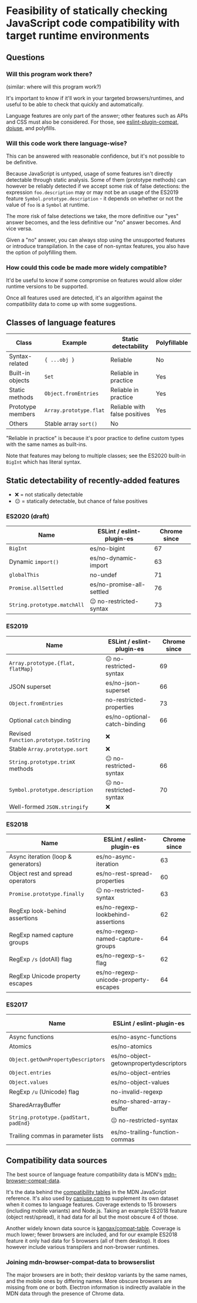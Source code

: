 # Feasibility of statically checking JavaScript code compatibility with target runtime environments

## Questions

### Will this program work there?

(similar: where will this program work?)

It's important to know if it'll work in your targeted browsers/runtimes, and useful to be able to check that quickly and automatically.

Language features are only part of the answer; other features such as APIs and CSS must also be considered. For those, see [eslint-plugin-compat](https://github.com/amilajack/eslint-plugin-compat), [doiuse](https://github.com/anandthakker/doiuse), and polyfills.

### Will this code work there language-wise?

This can be answered with reasonable confidence, but it's not possible to be definitive.

Because JavaScript is untyped, usage of some features isn't directly detectable through static analysis. Some of them (prototype methods) can however be reliably detected if we accept some risk of false detections: the expression `foo.description` may or may not be an usage of the ES2019 feature `Symbol.prototype.description` - it depends on whether or not the value of `foo` is a `Symbol` at runtime.

The more risk of false detections we take, the more definitive our "yes" answer becomes, and the less definitive our "no" answer becomes. And vice versa.

Given a "no" answer, you can always stop using the unsupported features or introduce transpilation. In the case of non-syntax features, you also have the option of polyfilling them.

### How could this code be made more widely compatible?

It'd be useful to know if some compromise on features would allow older runtime versions to be supported.

Once all features used are detected, it's an algorithm against the compatibility data to come up with some suggestions.

## Classes of language features

| Class             | Example                | Static detectability          | Polyfillable |
| ----------------- | ---------------------- | ----------------------------- | ------------ |
| Syntax-related    | `{ ...obj }`           | Reliable                      | No           |
| Built-in objects  | `Set`                  | Reliable in practice          | Yes          |
| Static methods    | `Object.fromEntries`   | Reliable in practice          | Yes          |
| Prototype members | `Array.prototype.flat` | Reliable with false positives | Yes          |
| Others            | Stable array `sort()`  | No                            |

"Reliable in practice" is because it's poor practice to define custom types with the same names as built-ins.

Note that features may belong to multiple classes; see the ES2020 built-in `BigInt` which has literal syntax.

## Static detectability of recently-added features

- ❌ = not statically detectable
- 😐 = statically detectable, but chance of false positives

### ES2020 (draft)

| Name                        | ESLint / eslint-plugin-es | Chrome since |
| --------------------------- | ------------------------- | ------------ |
| `BigInt`                    | es/no-bigint              | 67           |
| Dynamic `import()`          | es/no-dynamic-import      | 63           |
| `globalThis`                | no-undef                  | 71           |
| `Promise.allSettled`        | es/no-promise-all-settled | 76           |
| `String.prototype.matchAll` | 😐 no-restricted-syntax   | 73           |

### ES2019

| Name                                  | ESLint / eslint-plugin-es    | Chrome since |
| ------------------------------------- | ---------------------------- | ------------ |
| `Array.prototype.{flat, flatMap}`     | 😐 no-restricted-syntax      | 69           |
| JSON superset                         | es/no-json-superset          | 66           |
| `Object.fromEntries`                  | no-restricted-properties     | 73           |
| Optional `catch` binding              | es/no-optional-catch-binding | 66           |
| Revised `Function.prototype.toString` | ❌                           |
| Stable `Array.prototype.sort`         | ❌                           |
| `String.prototype.trimX` methods      | 😐 no-restricted-syntax      | 66           |
| `Symbol.prototype.description`        | 😐 no-restricted-syntax      | 70           |
| Well-formed `JSON.stringify`          | ❌                           |

### ES2018

| Name                                | ESLint / eslint-plugin-es             | Chrome since |
| ----------------------------------- | ------------------------------------- | ------------ |
| Async iteration (loop & generators) | es/no-async-iteration                 | 63           |
| Object rest and spread operators    | es/no-rest-spread-properties          | 60           |
| `Promise.prototype.finally`         | 😐 no-restricted-syntax               | 63           |
| RegExp look-behind assertions       | es/no-regexp-lookbehind-assertions    | 62           |
| RegExp named capture groups         | es/no-regexp-named-capture-groups     | 64           |
| RegExp `/s` (dotAll) flag           | es/no-regexp-s-flag                   | 62           |
| RegExp Unicode property escapes     | es/no-regexp-unicode-property-escapes | 64           |

### ES2017

| Name                                  | ESLint / eslint-plugin-es              | Chrome since |
| ------------------------------------- | -------------------------------------- | ------------ |
| Async functions                       | es/no-async-functions                  | 55           |
| Atomics                               | es/no-atomics                          | 68           |
| `Object.getOwnPropertyDescriptors`    | es/no-object-getownpropertydescriptors | 54           |
| `Object.entries`                      | es/no-object-entries                   | 54           |
| `Object.values`                       | es/no-object-values                    | 54           |
| RegExp `/u` (Unicode) flag            | no-invalid-regexp                      | 50           |
| SharedArrayBuffer                     | es/no-shared-array-buffer              | 68           |
| `String.prototype.{padStart, padEnd}` | 😐 no-restricted-syntax                | 57           |
| Trailing commas in parameter lists    | es/no-trailing-function-commas         | 58           |

## Compatibility data sources

The best source of language feature compatibility data is MDN's [mdn-browser-compat-data](https://github.com/mdn/browser-compat-data).

It's the data behind the [compatibility tables](https://developer.mozilla.org/en-US/docs/Web/JavaScript/Reference/Operators/Spread_syntax#Browser_compatibility) in the MDN JavaScript reference. It's also used by [caniuse.com](https://caniuse.com) to supplement its own dataset when it comes to language features. Coverage extends to 15 browsers (including mobile variants) and Node.js. Taking an example ES2018 feature (object rest/spread), it had data for all but the most obscure 4 of those.

Another widely known data source is [kangax/compat-table](https://github.com/kangax/compat-table). Coverage is much lower; fewer browsers are included, and for our example ES2018 feature it only had data for 5 browsers (all of them desktop). It does however include various transpilers and non-browser runtimes.

### Joining mdn-browser-compat-data to browserslist

The major browsers are in both; their desktop variants by the same names, and the mobile ones by differing names. More obscure browsers are missing from one or both. Electron information is indirectly available in the MDN data through the presence of Chrome data.
